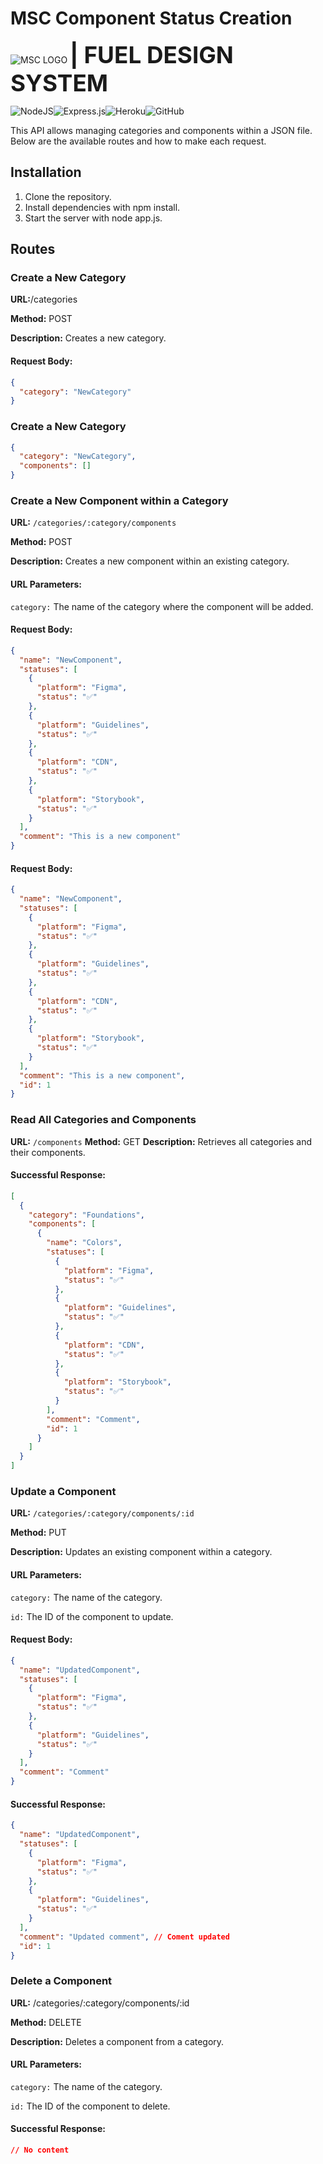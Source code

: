 # MSC Component Status Creation

![MSC LOGO](https://adrianmsc.github.io/msc-tailwind-theme/assets/msc-logo.svg) <span style="font-size:2.3rem">**| FUEL DESIGN SYSTEM**</span>

![NodeJS](https://img.shields.io/badge/node.js-6DA55F?style=for-the-badge&logo=node.js&logoColor=white)![Express.js](https://img.shields.io/badge/express.js-%23404d59.svg?style=for-the-badge&logo=express&logoColor=%2361DAFB)![Heroku](https://img.shields.io/badge/heroku-%23430098.svg?style=for-the-badge&logo=heroku&logoColor=white)![GitHub](https://img.shields.io/badge/github-%23121011.svg?style=for-the-badge&logo=github&logoColor=white)

This API allows managing categories and components within a JSON file. Below are the available routes and how to make each request.

## Installation

<ol>
    <li>Clone the repository.</li>
    <li>Install dependencies with npm install.</li>
    <li>Start the server with node app.js.</li> 
</ol>

## Routes

### Create a New Category

**URL:**/categories

**Method:** POST

**Description:** Creates a new category.

#### Request Body:

```json
{
  "category": "NewCategory"
}
```

### Create a New Category

```json
{
  "category": "NewCategory",
  "components": []
}
```

### Create a New Component within a Category

**URL:** `/categories/:category/components`

**Method:** POST

**Description:** Creates a new component within an existing category.

#### URL Parameters:

`category:` The name of the category where the component will be added.

#### Request Body:

```json
{
  "name": "NewComponent",
  "statuses": [
    {
      "platform": "Figma",
      "status": "✅"
    },
    {
      "platform": "Guidelines",
      "status": "✅"
    },
    {
      "platform": "CDN",
      "status": "✅"
    },
    {
      "platform": "Storybook",
      "status": "✅"
    }
  ],
  "comment": "This is a new component"
}
```

#### Request Body:

```json
{
  "name": "NewComponent",
  "statuses": [
    {
      "platform": "Figma",
      "status": "✅"
    },
    {
      "platform": "Guidelines",
      "status": "✅"
    },
    {
      "platform": "CDN",
      "status": "✅"
    },
    {
      "platform": "Storybook",
      "status": "✅"
    }
  ],
  "comment": "This is a new component",
  "id": 1
}
```

### Read All Categories and Components

**URL:** `/components`
**Method:** GET
**Description:** Retrieves all categories and their components.

#### Successful Response:

```json
[
  {
    "category": "Foundations",
    "components": [
      {
        "name": "Colors",
        "statuses": [
          {
            "platform": "Figma",
            "status": "✅"
          },
          {
            "platform": "Guidelines",
            "status": "✅"
          },
          {
            "platform": "CDN",
            "status": "✅"
          },
          {
            "platform": "Storybook",
            "status": "✅"
          }
        ],
        "comment": "Comment",
        "id": 1
      }
    ]
  }
]
```

### Update a Component

**URL:** `/categories/:category/components/:id`

**Method:** PUT

**Description:** Updates an existing component within a category.

#### URL Parameters:

`category:` The name of the category.

`id:` The ID of the component to update.

#### Request Body:

```json
{
  "name": "UpdatedComponent",
  "statuses": [
    {
      "platform": "Figma",
      "status": "✅"
    },
    {
      "platform": "Guidelines",
      "status": "✅"
    }
  ],
  "comment": "Comment"
}
```

#### Successful Response:

```json
{
  "name": "UpdatedComponent",
  "statuses": [
    {
      "platform": "Figma",
      "status": "✅"
    },
    {
      "platform": "Guidelines",
      "status": "✅"
    }
  ],
  "comment": "Updated comment", // Coment updated
  "id": 1
}
```

### Delete a Component

**URL:** /categories/:category/components/:id

**Method:** DELETE

**Description:** Deletes a component from a category.

#### URL Parameters:

`category:` The name of the category.

`id:` The ID of the component to delete.

#### Successful Response:

```json
// No content
```
